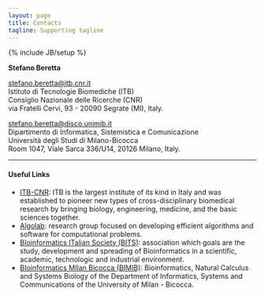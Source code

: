```yaml
---
layout: page
title: Contacts
tagline: Supporting tagline
---
```

{% include JB/setup %}

**Stefano Beretta**  

<stefano.beretta@itb.cnr.it>  
Istituto di Tecnologie Biomediche (ITB)  
Consiglio Nazionale delle Ricerche (CNR)  
via Fratelli Cervi, 93 - 20090 Segrate (MI), Italy.


<stefano.beretta@disco.unimib.it>  
Dipartimento di Informatica, Sistemistica e Comunicazione  
Università degli Studi di Milano-Bicocca  
Room 1047, Viale Sarca 336/U14, 20126 Milano, Italy.

---

#### Useful Links ####

* [ITB-CNR](http://www.itb.cnr.it/): ITB is the largest institute of its kind in Italy and was established to pioneer new types of cross-disciplinary biomedical research by bringing biology, engineering, medicine, and the basic sciences together.
* [Algolab](http://algolab.eu/): research group focused on developing efficient algorithms and software for computational problems.
* [BIoinformatics ITalian Society (BITS)](http://bioinformatics.it/): association which goals are the study, development and spreading of Bioinformatics in a scientific, academic, technologic and industrial environment.
* [BIoinformatics MIlan Bicocca (BIMIB)](http://bimib.disco.unimib.it): Bioinformatics, Natural Calculus and Systems Biology of the Department of Informatics, Systems and Communications of the University of Milan - Bicocca.
